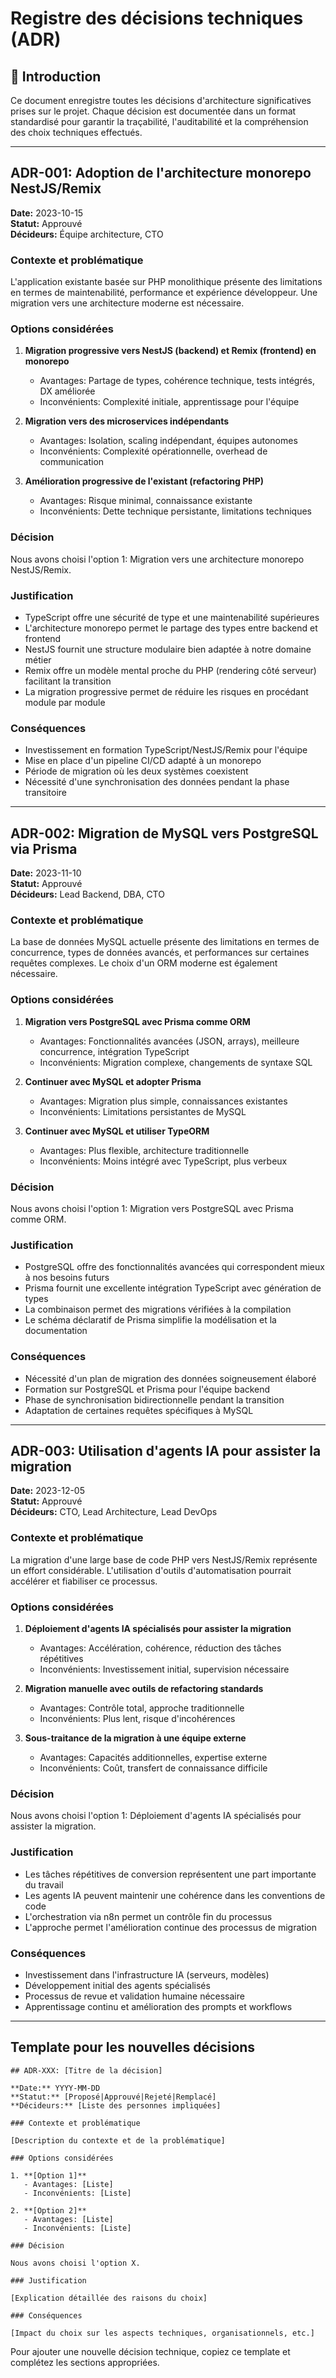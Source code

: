 # Registre des décisions techniques (ADR)

## 🧩 Introduction

Ce document enregistre toutes les décisions d'architecture significatives prises sur le projet. Chaque décision est documentée dans un format standardisé pour garantir la traçabilité, l'auditabilité et la compréhension des choix techniques effectués.

---

## ADR-001: Adoption de l'architecture monorepo NestJS/Remix

**Date:** 2023-10-15  
**Statut:** Approuvé  
**Décideurs:** Équipe architecture, CTO  

### Contexte et problématique

L'application existante basée sur PHP monolithique présente des limitations en termes de maintenabilité, performance et expérience développeur. Une migration vers une architecture moderne est nécessaire.

### Options considérées

1. **Migration progressive vers NestJS (backend) et Remix (frontend) en monorepo**
   - Avantages: Partage de types, cohérence technique, tests intégrés, DX améliorée
   - Inconvénients: Complexité initiale, apprentissage pour l'équipe

2. **Migration vers des microservices indépendants**
   - Avantages: Isolation, scaling indépendant, équipes autonomes
   - Inconvénients: Complexité opérationnelle, overhead de communication

3. **Amélioration progressive de l'existant (refactoring PHP)**
   - Avantages: Risque minimal, connaissance existante
   - Inconvénients: Dette technique persistante, limitations techniques

### Décision

Nous avons choisi l'option 1: Migration vers une architecture monorepo NestJS/Remix.

### Justification

- TypeScript offre une sécurité de type et une maintenabilité supérieures
- L'architecture monorepo permet le partage des types entre backend et frontend
- NestJS fournit une structure modulaire bien adaptée à notre domaine métier
- Remix offre un modèle mental proche du PHP (rendering côté serveur) facilitant la transition
- La migration progressive permet de réduire les risques en procédant module par module

### Conséquences

- Investissement en formation TypeScript/NestJS/Remix pour l'équipe
- Mise en place d'un pipeline CI/CD adapté à un monorepo
- Période de migration où les deux systèmes coexistent
- Nécessité d'une synchronisation des données pendant la phase transitoire

---

## ADR-002: Migration de MySQL vers PostgreSQL via Prisma

**Date:** 2023-11-10  
**Statut:** Approuvé  
**Décideurs:** Lead Backend, DBA, CTO  

### Contexte et problématique

La base de données MySQL actuelle présente des limitations en termes de concurrence, types de données avancés, et performances sur certaines requêtes complexes. Le choix d'un ORM moderne est également nécessaire.

### Options considérées

1. **Migration vers PostgreSQL avec Prisma comme ORM**
   - Avantages: Fonctionnalités avancées (JSON, arrays), meilleure concurrence, intégration TypeScript
   - Inconvénients: Migration complexe, changements de syntaxe SQL

2. **Continuer avec MySQL et adopter Prisma**
   - Avantages: Migration plus simple, connaissances existantes
   - Inconvénients: Limitations persistantes de MySQL

3. **Continuer avec MySQL et utiliser TypeORM**
   - Avantages: Plus flexible, architecture traditionnelle
   - Inconvénients: Moins intégré avec TypeScript, plus verbeux

### Décision

Nous avons choisi l'option 1: Migration vers PostgreSQL avec Prisma comme ORM.

### Justification

- PostgreSQL offre des fonctionnalités avancées qui correspondent mieux à nos besoins futurs
- Prisma fournit une excellente intégration TypeScript avec génération de types
- La combinaison permet des migrations vérifiées à la compilation
- Le schéma déclaratif de Prisma simplifie la modélisation et la documentation

### Conséquences

- Nécessité d'un plan de migration des données soigneusement élaboré
- Formation sur PostgreSQL et Prisma pour l'équipe backend
- Phase de synchronisation bidirectionnelle pendant la transition
- Adaptation de certaines requêtes spécifiques à MySQL

---

## ADR-003: Utilisation d'agents IA pour assister la migration

**Date:** 2023-12-05  
**Statut:** Approuvé  
**Décideurs:** CTO, Lead Architecture, Lead DevOps  

### Contexte et problématique

La migration d'une large base de code PHP vers NestJS/Remix représente un effort considérable. L'utilisation d'outils d'automatisation pourrait accélérer et fiabiliser ce processus.

### Options considérées

1. **Déploiement d'agents IA spécialisés pour assister la migration**
   - Avantages: Accélération, cohérence, réduction des tâches répétitives
   - Inconvénients: Investissement initial, supervision nécessaire

2. **Migration manuelle avec outils de refactoring standards**
   - Avantages: Contrôle total, approche traditionnelle
   - Inconvénients: Plus lent, risque d'incohérences

3. **Sous-traitance de la migration à une équipe externe**
   - Avantages: Capacités additionnelles, expertise externe
   - Inconvénients: Coût, transfert de connaissance difficile

### Décision

Nous avons choisi l'option 1: Déploiement d'agents IA spécialisés pour assister la migration.

### Justification

- Les tâches répétitives de conversion représentent une part importante du travail
- Les agents IA peuvent maintenir une cohérence dans les conventions de code
- L'orchestration via n8n permet un contrôle fin du processus
- L'approche permet l'amélioration continue des processus de migration

### Conséquences

- Investissement dans l'infrastructure IA (serveurs, modèles)
- Développement initial des agents spécialisés
- Processus de revue et validation humaine nécessaire
- Apprentissage continu et amélioration des prompts et workflows

---

## Template pour les nouvelles décisions

```
## ADR-XXX: [Titre de la décision]

**Date:** YYYY-MM-DD  
**Statut:** [Proposé|Approuvé|Rejeté|Remplacé]  
**Décideurs:** [Liste des personnes impliquées]  

### Contexte et problématique

[Description du contexte et de la problématique]

### Options considérées

1. **[Option 1]**
   - Avantages: [Liste]
   - Inconvénients: [Liste]

2. **[Option 2]**
   - Avantages: [Liste]
   - Inconvénients: [Liste]

### Décision

Nous avons choisi l'option X.

### Justification

[Explication détaillée des raisons du choix]

### Conséquences

[Impact du choix sur les aspects techniques, organisationnels, etc.]
```

Pour ajouter une nouvelle décision technique, copiez ce template et complétez les sections appropriées.
